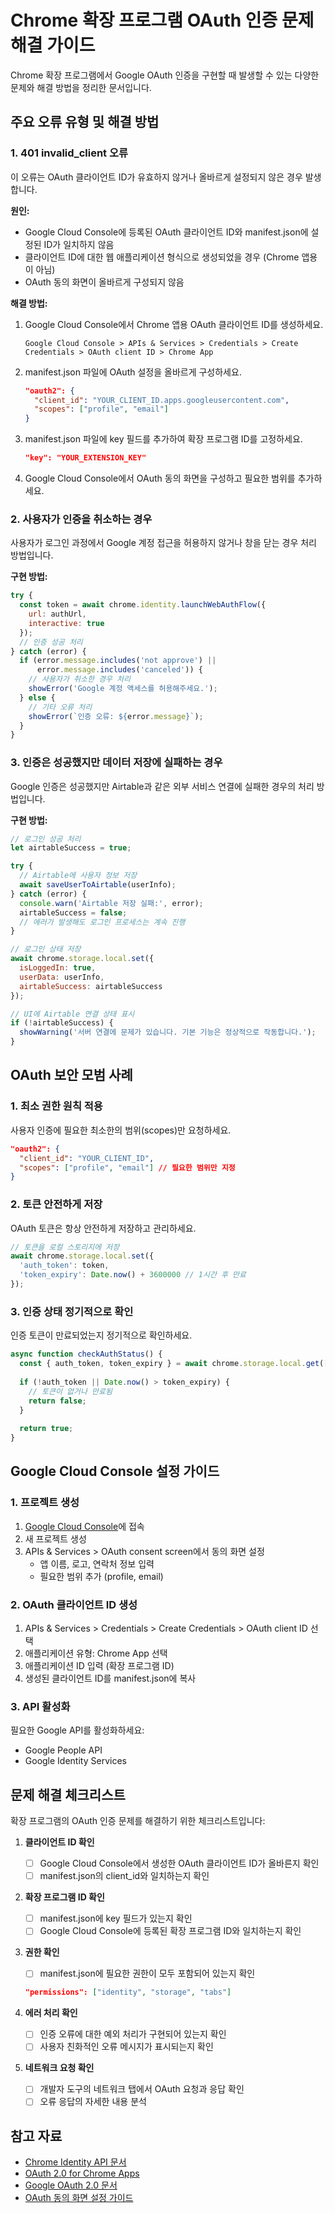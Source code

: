 # Chrome 확장 프로그램 OAuth 인증 문제 해결 가이드

Chrome 확장 프로그램에서 Google OAuth 인증을 구현할 때 발생할 수 있는 다양한 문제와 해결 방법을 정리한 문서입니다.

## 주요 오류 유형 및 해결 방법

### 1. 401 invalid_client 오류

이 오류는 OAuth 클라이언트 ID가 유효하지 않거나 올바르게 설정되지 않은 경우 발생합니다.

**원인:**
- Google Cloud Console에 등록된 OAuth 클라이언트 ID와 manifest.json에 설정된 ID가 일치하지 않음
- 클라이언트 ID에 대한 웹 애플리케이션 형식으로 생성되었을 경우 (Chrome 앱용이 아님)
- OAuth 동의 화면이 올바르게 구성되지 않음

**해결 방법:**
1. Google Cloud Console에서 Chrome 앱용 OAuth 클라이언트 ID를 생성하세요.
   ```
   Google Cloud Console > APIs & Services > Credentials > Create Credentials > OAuth client ID > Chrome App
   ```

2. manifest.json 파일에 OAuth 설정을 올바르게 구성하세요.
   ```json
   "oauth2": {
     "client_id": "YOUR_CLIENT_ID.apps.googleusercontent.com",
     "scopes": ["profile", "email"]
   }
   ```

3. manifest.json 파일에 key 필드를 추가하여 확장 프로그램 ID를 고정하세요.
   ```json
   "key": "YOUR_EXTENSION_KEY"
   ```

4. Google Cloud Console에서 OAuth 동의 화면을 구성하고 필요한 범위를 추가하세요.

### 2. 사용자가 인증을 취소하는 경우

사용자가 로그인 과정에서 Google 계정 접근을 허용하지 않거나 창을 닫는 경우 처리 방법입니다.

**구현 방법:**
```javascript
try {
  const token = await chrome.identity.launchWebAuthFlow({
    url: authUrl,
    interactive: true
  });
  // 인증 성공 처리
} catch (error) {
  if (error.message.includes('not approve') || 
      error.message.includes('canceled')) {
    // 사용자가 취소한 경우 처리
    showError('Google 계정 액세스를 허용해주세요.');
  } else {
    // 기타 오류 처리
    showError(`인증 오류: ${error.message}`);
  }
}
```

### 3. 인증은 성공했지만 데이터 저장에 실패하는 경우

Google 인증은 성공했지만 Airtable과 같은 외부 서비스 연결에 실패한 경우의 처리 방법입니다.

**구현 방법:**
```javascript
// 로그인 성공 처리
let airtableSuccess = true;

try {
  // Airtable에 사용자 정보 저장
  await saveUserToAirtable(userInfo);
} catch (error) {
  console.warn('Airtable 저장 실패:', error);
  airtableSuccess = false;
  // 에러가 발생해도 로그인 프로세스는 계속 진행
}

// 로그인 상태 저장
await chrome.storage.local.set({
  isLoggedIn: true,
  userData: userInfo,
  airtableSuccess: airtableSuccess
});

// UI에 Airtable 연결 상태 표시
if (!airtableSuccess) {
  showWarning('서버 연결에 문제가 있습니다. 기본 기능은 정상적으로 작동합니다.');
}
```

## OAuth 보안 모범 사례

### 1. 최소 권한 원칙 적용

사용자 인증에 필요한 최소한의 범위(scopes)만 요청하세요.

```json
"oauth2": {
  "client_id": "YOUR_CLIENT_ID",
  "scopes": ["profile", "email"] // 필요한 범위만 지정
}
```

### 2. 토큰 안전하게 저장

OAuth 토큰은 항상 안전하게 저장하고 관리하세요.

```javascript
// 토큰을 로컬 스토리지에 저장
await chrome.storage.local.set({
  'auth_token': token,
  'token_expiry': Date.now() + 3600000 // 1시간 후 만료
});
```

### 3. 인증 상태 정기적으로 확인

인증 토큰이 만료되었는지 정기적으로 확인하세요.

```javascript
async function checkAuthStatus() {
  const { auth_token, token_expiry } = await chrome.storage.local.get(['auth_token', 'token_expiry']);
  
  if (!auth_token || Date.now() > token_expiry) {
    // 토큰이 없거나 만료됨
    return false;
  }
  
  return true;
}
```

## Google Cloud Console 설정 가이드

### 1. 프로젝트 생성

1. [Google Cloud Console](https://console.cloud.google.com/)에 접속
2. 새 프로젝트 생성
3. APIs & Services > OAuth consent screen에서 동의 화면 설정
   - 앱 이름, 로고, 연락처 정보 입력
   - 필요한 범위 추가 (profile, email)

### 2. OAuth 클라이언트 ID 생성

1. APIs & Services > Credentials > Create Credentials > OAuth client ID 선택
2. 애플리케이션 유형: Chrome App 선택
3. 애플리케이션 ID 입력 (확장 프로그램 ID)
4. 생성된 클라이언트 ID를 manifest.json에 복사

### 3. API 활성화

필요한 Google API를 활성화하세요:
- Google People API
- Google Identity Services

## 문제 해결 체크리스트

확장 프로그램의 OAuth 인증 문제를 해결하기 위한 체크리스트입니다:

1. **클라이언트 ID 확인**
   - [ ] Google Cloud Console에서 생성한 OAuth 클라이언트 ID가 올바른지 확인
   - [ ] manifest.json의 client_id와 일치하는지 확인

2. **확장 프로그램 ID 확인**
   - [ ] manifest.json에 key 필드가 있는지 확인
   - [ ] Google Cloud Console에 등록된 확장 프로그램 ID와 일치하는지 확인

3. **권한 확인**
   - [ ] manifest.json에 필요한 권한이 모두 포함되어 있는지 확인
   ```json
   "permissions": ["identity", "storage", "tabs"]
   ```

4. **에러 처리 확인**
   - [ ] 인증 오류에 대한 예외 처리가 구현되어 있는지 확인
   - [ ] 사용자 친화적인 오류 메시지가 표시되는지 확인

5. **네트워크 요청 확인**
   - [ ] 개발자 도구의 네트워크 탭에서 OAuth 요청과 응답 확인
   - [ ] 오류 응답의 자세한 내용 분석

## 참고 자료

- [Chrome Identity API 문서](https://developer.chrome.com/docs/extensions/reference/identity/)
- [OAuth 2.0 for Chrome Apps](https://developer.chrome.com/docs/extensions/mv3/tut_oauth/)
- [Google OAuth 2.0 문서](https://developers.google.com/identity/protocols/oauth2)
- [OAuth 동의 화면 설정 가이드](https://support.google.com/cloud/answer/10311615) 